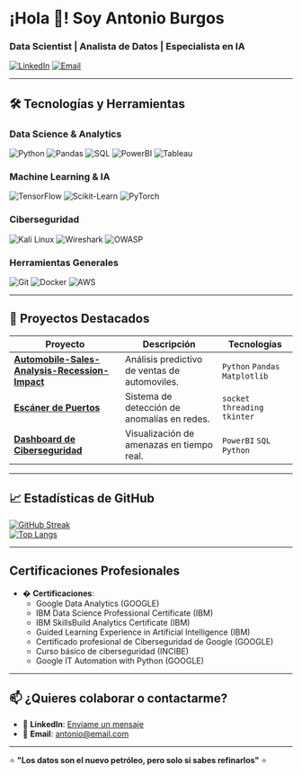 # ¡Hola 👋! Soy Antonio Burgos  
### **Data Scientist | Analista de Datos | Especialista en IA**  

[![LinkedIn](https://img.shields.io/badge/LinkedIn-Antonio_Burgos-%230A66C2?style=flat&logo=linkedin)](https://www.linkedin.com/in/antonio-burgos91/)
[![Email](https://img.shields.io/badge/Email-antonio%40hotmail.com-%23EA4335?style=flat&logo=gmail)](mailto:antonio@hotmail.com)

---

## **🛠️ Tecnologías y Herramientas**  

### **Data Science & Analytics**  
![Python](https://img.shields.io/badge/Python-3776AB?style=flat&logo=python&logoColor=white)
![Pandas](https://img.shields.io/badge/Pandas-150458?style=flat&logo=pandas&logoColor=white)
![SQL](https://img.shields.io/badge/SQL-4479A1?style=flat&logo=mysql&logoColor=white)
![PowerBI](https://img.shields.io/badge/PowerBI-F2C811?style=flat&logo=powerbi&logoColor=black)
![Tableau](https://img.shields.io/badge/Tableau-E97627?style=flat&logo=tableau&logoColor=white)

### **Machine Learning & IA**  
![TensorFlow](https://img.shields.io/badge/TensorFlow-FF6F00?style=flat&logo=tensorflow&logoColor=white)
![Scikit-Learn](https://img.shields.io/badge/ScikitLearn-F7931E?style=flat&logo=scikitlearn&logoColor=white)
![PyTorch](https://img.shields.io/badge/PyTorch-EE4C2C?style=flat&logo=pytorch&logoColor=white)

### **Ciberseguridad**  
![Kali Linux](https://img.shields.io/badge/Kali_Linux-557C94?style=flat&logo=kalilinux&logoColor=white)
![Wireshark](https://img.shields.io/badge/Wireshark-1679A7?style=flat&logo=wireshark&logoColor=white)
![OWASP](https://img.shields.io/badge/OWASP-000000?style=flat&logo=owasp&logoColor=white)

### **Herramientas Generales**  
![Git](https://img.shields.io/badge/Git-F05032?style=flat&logo=git&logoColor=white)
![Docker](https://img.shields.io/badge/Docker-2496ED?style=flat&logo=docker&logoColor=white)
![AWS](https://img.shields.io/badge/AWS-232F3E?style=flat&logo=amazonaws&logoColor=white)

---

## **🚀 Proyectos Destacados**  

| Proyecto | Descripción | Tecnologías |  
|----------|-------------|-------------|  
| **[Automobile-Sales-Analysis-Recession-Impact](https://github.com/AntonioBurgos91/Automobile-Sales-Analysis-Recession-Impact)** | Análisis predictivo de ventas de automoviles. | `Python` `Pandas` `Matplotlib` |  
| **[Escáner de Puertos](https://github.com/AntonioBurgos91/Buscaminas)** | Sistema de detección de anomalías en redes. | `socket` `threading` `tkinter`  |  
| **[Dashboard de Ciberseguridad](https://github.com/AntonioBurgos91/Calculadora)** | Visualización de amenazas en tiempo real. | `PowerBI` `SQL` `Python` |  

---

## **📈 Estadísticas de GitHub**  

[![GitHub Streak](https://streak-stats.demolab.com?user=AntonioBurgos91&theme=dark)](https://git.io/streak-stats)  
[![Top Langs](https://github-readme-stats.vercel.app/api/top-langs/?username=AntonioBurgos91&layout=compact&theme=vision-friendly-dark)](https://github.com/AntonioBurgos91)

---

## **Certificaciones Profesionales**  
  
- � **Certificaciones**:  
  - Google Data Analytics (GOOGLE)
  - IBM Data Science Professional Certificate (IBM)
  - IBM SkillsBuild Analytics Certificate (IBM)
  - Guided Learning Experience in Artificial Intelligence (IBM)
  - Certificado profesional de Ciberseguridad de Google (GOOGLE)
  - Curso básico de ciberseguridad (INCIBE)
  - Google IT Automation with Python (GOOGLE) 

---

## **📫 ¿Quieres colaborar o contactarme?**  
- 💬 **LinkedIn**: [Envíame un mensaje](https://www.linkedin.com/in/antonio-burgos91/)  
- 📧 **Email**: [antonio@email.com](mailto:burgosbriales@hotmail.com)   

---

⭐ **"Los datos son el nuevo petróleo, pero solo si sabes refinarlos"** ⭐  

